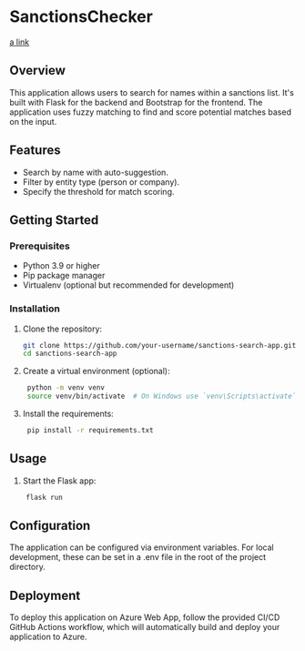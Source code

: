 # SanctionsChecker

[a link](sanctionschecker.azurewebsites.net)


## Overview
This application allows users to search for names within a sanctions list. It's built with Flask for the backend and Bootstrap for the frontend. The application uses fuzzy matching to find and score potential matches based on the input.

## Features
- Search by name with auto-suggestion.
- Filter by entity type (person or company).
- Specify the threshold for match scoring.

## Getting Started

### Prerequisites
- Python 3.9 or higher
- Pip package manager
- Virtualenv (optional but recommended for development)

### Installation
1. Clone the repository:
   ```sh
   git clone https://github.com/your-username/sanctions-search-app.git
   cd sanctions-search-app

2. Create a virtual environment (optional):
   ```sh
    python -m venv venv
    source venv/bin/activate  # On Windows use `venv\Scripts\activate`

3. Install the requirements:
   ```sh
    pip install -r requirements.txt

  ## Usage

1. Start the Flask app:
 ```sh
     flask run
```

## Configuration
The application can be configured via environment variables. For local development, these can be set in a .env file in the root of the project directory.

## Deployment
To deploy this application on Azure Web App, follow the provided CI/CD GitHub Actions workflow, which will automatically build and deploy your application to Azure.




